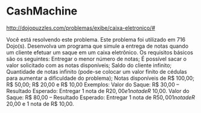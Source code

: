 # CashMachine

http://dojopuzzles.com/problemas/exibe/caixa-eletronico/#

Você está resolvendo este problema. 
Este problema foi utilizado em 716 Dojo(s).
Desenvolva um programa que simule a entrega de notas quando um cliente efetuar um saque em um caixa eletrônico. Os requisitos básicos são os seguintes:
Entregar o menor número de notas;
É possível sacar o valor solicitado com as notas disponíveis;
Saldo do cliente infinito;
Quantidade de notas infinito (pode-se colocar um valor finito de cédulas para aumentar a dificuldade do problema);
Notas disponíveis de R$ 100,00; R$ 50,00; R$ 20,00 e R$ 10,00
Exemplos:
Valor do Saque: R$ 30,00 – Resultado Esperado: Entregar 1 nota de R$20,00 e 1 nota de R$ 10,00.
Valor do Saque: R$ 80,00 – Resultado Esperado: Entregar 1 nota de R$50,00 1 nota de R$ 20,00 e 1 nota de R$ 10,00.
